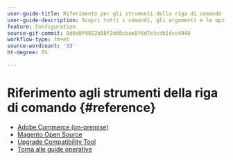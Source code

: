 ```yaml
---
user-guide-title: Riferimento per gli strumenti della riga di comando
user-guide-description: Scopri tutti i comandi, gli argomenti e le opzioni disponibili per gli strumenti della riga di comando di Adobe Commerce.
feature: Configuration
source-git-commit: 8d0d8f9822b88f2dd8cbae8f6d7e3cdb14cc4848
workflow-type: tm+mt
source-wordcount: '33'
ht-degree: 0%

---
```



# Riferimento agli strumenti della riga di comando {#reference}

- [Adobe Commerce (on-premise)](commerce-on-premises.md)
- [Magento Open Source](magento-open-source.md)
- [Upgrade Compatibility Tool](uct.md)
- [Torna alle guide operative](https://experienceleague.adobe.com/docs/commerce-operations/operational-guides/home.html)
